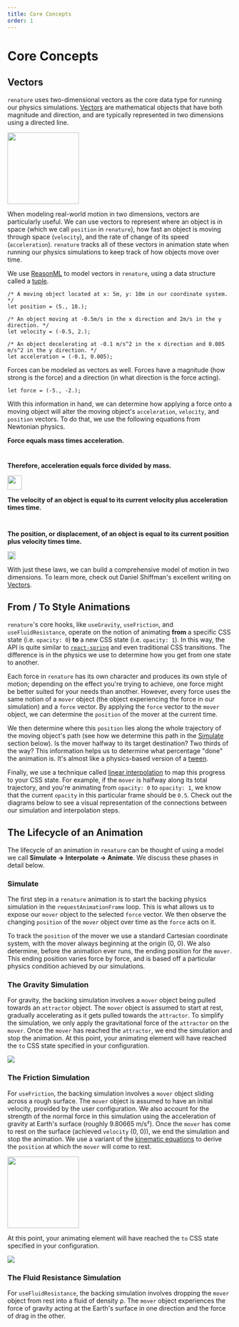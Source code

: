 ```yaml
---
title: Core Concepts
order: 1
---
```


<a name="core-concepts"></a>

# Core Concepts

<a name="vectors"></a>

## Vectors

`renature` uses two-dimensional vectors as the core data type for running our physics simulations. [Vectors](https://natureofcode.com/book/chapter-1-vectors/) are mathematical objects that have both magnitude and direction, and are typically represented in two dimensions using a directed line.

<img src="/static/pngs/vector.png" style="height: 10rem;" />

When modeling real-world motion in two dimensions, vectors are particularly useful. We can use vectors to represent where an object is in space (which we call `position` in `renature`), how fast an object is moving through space (`velocity`), and the rate of change of its speed (`acceleration`). `renature` tracks all of these vectors in animation state when running our physics simulations to keep track of how objects move over time.

We use [ReasonML](https://reasonml.github.io/) to model vectors in `renature`, using a data structure called a [tuple](https://reasonml.github.io/docs/en/tuple).

```reason
/* A moving object located at x: 5m, y: 10m in our coordinate system. */
let position = (5., 10.);

/* An object moving at -0.5m/s in the x direction and 2m/s in the y direction. */
let velocity = (-0.5, 2.);

/* An object decelerating at -0.1 m/s^2 in the x direction and 0.005 m/s^2 in the y direction. */
let acceleration = (-0.1, 0.005);
```

Forces can be modeled as vectors as well. Forces have a magnitude (how strong is the force) and a direction (in what direction is the force acting).

```reason
let force = (-5., -2.);
```

With this information in hand, we can determine how applying a force onto a moving object will alter the moving object's `acceleration`, `velocity`, and `position` vectors. To do that, we use the following equations from Newtonian physics.

**Force equals mass times acceleration.**

<img src="/static/pngs/force_equation.png" class="equation" style="height: 0.8em;"><br />

**Therefore, acceleration equals force divided by mass.**

<img src="/static/pngs/acceleration_equation.png" class="equation" style="height: 2.3em;"><br />

**The velocity of an object is equal to its current velocity plus acceleration times time.**

<img src="/static/pngs/velocity_equation.png" class="equation" style="height: 1em;"><br />

**The position, or displacement, of an object is equal to its current position plus velocity times time.**

<img src="/static/pngs/position_equation.png" class="equation" style="height: 1.3em;">

With just these laws, we can build a comprehensive model of motion in two dimensions. To learn more, check out Daniel Shiffman's excellent writing on [Vectors](https://natureofcode.com/book/chapter-1-vectors/).

<a name="from-to-style-animations">

## From / To Style Animations

`renature`'s core hooks, like `useGravity`, `useFriction`, and `useFluidResistance`, operate on the notion of animating **from** a specific CSS state (i.e. `opacity: 0`) **to** a new CSS state (i.e. `opacity: 1`). In this way, the API is quite similar to [`react-spring`](https://www.react-spring.io/) and even traditional CSS transitions. The difference is in the physics we use to determine how you get from one state to another.

Each force in `renature` has its own character and produces its own style of motion; depending on the effect you're trying to achieve, one force might be better suited for your needs than another. However, every force uses the same notion of a `mover` object (the object experiencing the force in our simulation) and a `force` vector. By applying the `force` vector to the `mover` object, we can determine the `position` of the mover at the current time.

We then determine where this `position` lies along the whole trajectory of the moving object's path (see how we determine this path in the [Simulate](#Simulate) section below). Is the mover halfway to its target destination? Two thirds of the way? This information helps us to determine what percentage "done" the animation is. It's almost like a physics-based version of a [tween](https://inventingwithmonster.io/20190304-how-to-write-a-tween/).

Finally, we use a technique called [linear interpolation](https://en.wikipedia.org/wiki/Linear_interpolation) to map this progress to your CSS state. For example, if the `mover` is halfway along its total trajectory, and you're animating from `opacity: 0` to `opacity: 1`, we know that the current `opacity` in this particular frame should be `0.5`. Check out the diagrams below to see a visual representation of the connections between our simulation and interpolation steps.

## The Lifecycle of an Animation

The lifecycle of an animation in `renature` can be thought of using a model we call **Simulate -> Interpolate -> Animate**. We discuss these phases in detail below.

### Simulate

The first step in a `renature` animation is to start the backing physics simulation in the `requestAnimationFrame` loop. This is what allows us to expose our `mover` object to the selected `force` vector. We then observe the changing `position` of the `mover` object over time as the `force` acts on it.

To track the `position` of the mover we use a standard Cartesian coordinate system, with the mover always beginning at the origin (0, 0). We also determine, before the animation ever runs, the ending position for the `mover`. This ending position varies force by force, and is based off a particular physics condition achieved by our simulations.

### The Gravity Simulation

For gravity, the backing simulation involves a `mover` object being pulled towards an `attractor` object. The `mover` object is assumed to start at rest, gradually accelerating as it gets pulled towards the `attractor`. To simplify the simulation, we only apply the gravitational force of the `attractor` on the `mover`. Once the `mover` has reached the `attractor`, we end the simulation and stop the animation. At this point, your animating element will have reached the `to` CSS state specified in your configuration.

<img src="/static/pngs/gravity_simulation.png" />

### The Friction Simulation

For `useFriction`, the backing simulation involves a `mover` object sliding across a rough surface. The `mover` object is assumed to have an initial velocity, provided by the user configuration. We also account for the strength of the normal force in this simulation using the acceleration of gravity at Earth's surface (roughly 9.80665 m/s²). Once the `mover` has come to rest on the surface (achieved `velocity` (0, 0)), we end the simulation and stop the animation. We use a variant of the [kinematic equations](https://www.khanacademy.org/science/physics/one-dimensional-motion/kinematic-formulas/a/what-are-the-kinematic-formulas) to derive the `position` at which the `mover` will come to rest.

<img src="/static/pngs/kinematic_equation.png" style="height: 10rem;" />

At this point, your animating element will have reached the `to` CSS state specified in your configuration.

<img src="/static/pngs/friction_simulation.png" />

### The Fluid Resistance Simulation

For `useFluidResistance`, the backing simulation involves dropping the `mover` object from rest into a fluid of density ρ. The `mover` object experiences the force of gravity acting at the Earth's surface in one direction and the force of drag in the other.
